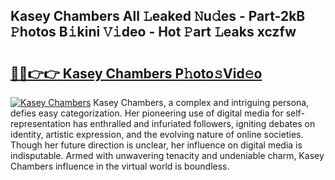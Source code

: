 ## Kasey Chambers All 𝙻eaked 𝙽u𝚍es - Part-2kB 𝙿hotos B𝚒kini 𝚅𝚒deo - Hot 𝙿art 𝙻eaks xczfw

# <h2><a href="http://ld425q8.urlbe.top/?page=Kasey+Chambers">🔗🔗👉👉 Kasey Chambers P𝚑oto𝚜Vid𝚎o</a></h2>

[![Kasey Chambers](https://i.imgur.com/eBuTRDB.gif)](http://ld425q8.urlbe.top/?page=Kasey+Chambers)
Kasey Chambers, a complex and intriguing persona, defies easy categorization. Her pioneering use of digital media for self-representation has enthralled and infuriated followers, igniting debates on identity, artistic expression, and the evolving nature of online societies. Though her future direction is unclear, her influence on digital media is indisputable. Armed with unwavering tenacity and undeniable charm, Kasey Chambers influence in the virtual world is boundless.
